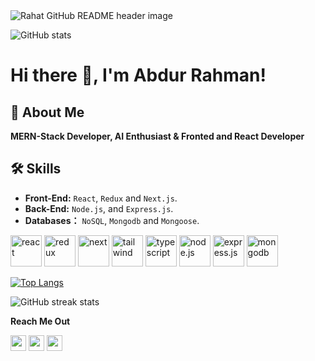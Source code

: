<img src="https://i.ibb.co/cvGVxrv/banner.png" alt="Rahat GitHub README header image">

![GitHub stats](https://github-readme-stats.vercel.app/api?username=abdurrahmanrahat&show_icons=true)  

# Hi there 👋, I'm Abdur Rahman!

## 🚀 About Me
**MERN-Stack Developer, AI Enthusiast & Fronted and React Developer**

## 🛠 Skills
- **Front-End:** `React`, `Redux` and `Next.js`.
- **Back-End:** `Node.js`, and `Express.js`.
- **Databases：** `NoSQL`, `Mongodb` and `Mongoose`.

<p>
  <img src="https://i.ibb.co/QY84mqg/react.png" alt="react" width="50" height="50" />
  <img src="https://i.ibb.co/dJHyYJ0/redux.png" alt="redux" width="50" height="50" />
  <img src="https://i.ibb.co/pnYXKc7/next.png" alt="next" width="50" height="50" />
  <img src="https://i.ibb.co/0GXWBbQ/tailwind.png" alt="tailwind" width="50" height="50" />
  <img src="https://i.ibb.co/VYn0jv0/ts.png" alt="typescript" width="50" height="50" />
  <img src="https://i.ibb.co/kx8KjZm/node-Js-removebg-preview.png" alt="node.js" width="50" height="50" />
  <img src="https://i.ibb.co/Fspyky2/express.png" alt="express.js" width="50" height="50" />
  <img src="https://i.ibb.co/vXCKLNM/mongo-db.png" alt="mongodb" width="50" height="50" />
</p>

[![Top Langs](https://github-readme-stats.vercel.app/api/top-langs/?username=abdurrahmanrahat)](https://github.com/anuraghazra/github-readme-stats)

![GitHub streak stats](https://streak-stats.demolab.com/?user=abdurrahmanrahat)  

**Reach Me Out**

<p>
  <a href="https://www.linkedin.com/in/abdurrahman47/" target="_blank"><img src="https://img.shields.io/badge/linkedin-%230077B5.svg?&style=for-the-badge&logo=linkedin&logoColor=white" height=25></a>
  <a href="https://twitter.com/rahat965" target="_blank"><img src="https://img.shields.io/badge/twitter-%231DA1F2.svg?&style=for-the-badge&logo=twitter&logoColor=white" height=25></a> 
   <a href="https://www.instagram.com/abdurrahmanrahat47/" target="_blank"><img src="https://img.shields.io/badge/instagram-%23E4405F.svg?&style=for-the-badge&logo=instagram&logoColor=white" height=25></a>
</p>
